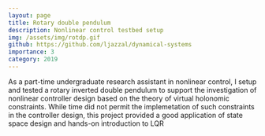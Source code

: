 ```yaml
---
layout: page
title: Rotary double pendulum
description: Nonlinear control testbed setup
img: /assets/img/rotdp.gif
github: https://github.com/ljazzal/dynamical-systems
importance: 3
category: 2019
---
```


As a part-time undergraduate research assistant in nonlinear control, I setup and tested a rotary inverted double pendulum to support the investigation of nonlinear controller design based on the theory of virtual holonomic constraints. While time did not permit the implemetation of such constraints in the controller design, this project provided a good application of state space design and hands-on introduction to LQR
